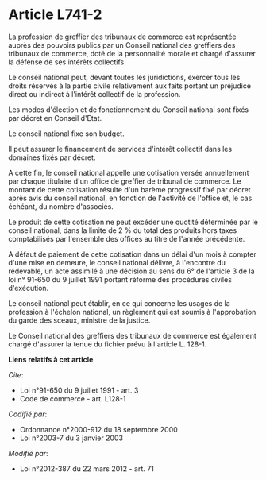 # Article L741-2

La profession de greffier des tribunaux de commerce est représentée auprès des pouvoirs publics par un Conseil national des
greffiers des tribunaux de commerce, doté de la personnalité morale et chargé d'assurer la défense de ses intérêts
collectifs. 

Le conseil national peut, devant toutes les juridictions, exercer tous les droits réservés à la partie civile relativement
aux faits portant un préjudice direct ou indirect à l'intérêt collectif de la profession. 

Les modes d'élection et de fonctionnement du Conseil national sont fixés par décret en Conseil d'Etat. 

Le conseil national fixe son budget. 

Il peut assurer le financement de services d'intérêt collectif dans les domaines fixés par décret. 

A cette fin, le conseil national appelle une cotisation versée annuellement par chaque titulaire d'un office de greffier de
tribunal de commerce. Le montant de cette cotisation résulte d'un barème progressif fixé par décret après avis du conseil
national, en fonction de l'activité de l'office et, le cas échéant, du nombre d'associés. 

Le produit de cette cotisation ne peut excéder une quotité déterminée par le conseil national, dans la limite de 2 % du total
des produits hors taxes comptabilisés par l'ensemble des offices au titre de l'année précédente. 

A défaut de paiement de cette cotisation dans un délai d'un mois à compter d'une mise en demeure, le conseil national
délivre, à l'encontre du redevable, un acte assimilé à une décision au sens du 6° de l'article 3 de la loi n° 91-650 du 9
juillet 1991 portant réforme des procédures civiles d'exécution. 

Le conseil national peut établir, en ce qui concerne les usages de la profession à l'échelon national, un règlement qui est
soumis à l'approbation du garde des sceaux, ministre de la justice. 

Le Conseil national des greffiers des tribunaux de commerce est également chargé d'assurer la tenue du fichier prévu à
l'article L. 128-1.

**Liens relatifs à cet article**

_Cite_:

  - Loi n°91-650 du 9 juillet 1991 - art. 3
  - Code de commerce - art. L128-1

_Codifié par_:

  - Ordonnance n°2000-912 du 18 septembre 2000
  - Loi n°2003-7 du 3 janvier 2003

_Modifié par_:

  - Loi n°2012-387 du 22 mars 2012 - art. 71
